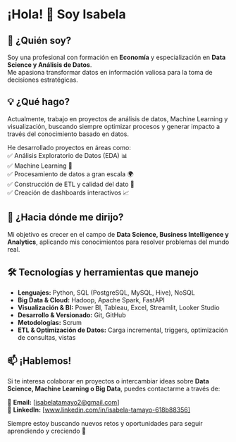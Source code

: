 # ¡Hola! 👋 Soy Isabela 

## 🚀 ¿Quién soy?  
Soy una profesional con formación en **Economía** y especialización en **Data Science y Análisis de Datos**.  
Me apasiona transformar datos en información valiosa para la toma de decisiones estratégicas.  

## 💡 ¿Qué hago?  
Actualmente, trabajo en proyectos de análisis de datos, Machine Learning y visualización, buscando siempre optimizar procesos y generar impacto a través del conocimiento basado en datos.  

He desarrollado proyectos en áreas como:  
✅ Análisis Exploratorio de Datos (EDA) 📊  
✅ Machine Learning 🤖  
✅ Procesamiento de datos a gran escala 🌍  
✅ Construcción de ETL y calidad del dato 🔄  
✅ Creación de dashboards interactivos 📈  

## 🎯 ¿Hacia dónde me dirijo?  
Mi objetivo es crecer en el campo de **Data Science, Business Intelligence y Analytics**, aplicando mis conocimientos para resolver problemas del mundo real.  

## 🛠 Tecnologías y herramientas que manejo  
- **Lenguajes:** Python, SQL (PostgreSQL, MySQL, Hive), NoSQL  
- **Big Data & Cloud:** Hadoop, Apache Spark, FastAPI  
- **Visualización & BI:** Power BI, Tableau, Excel, Streamlit, Looker Studio  
- **Desarrollo & Versionado:** Git, GitHub  
- **Metodologías:** Scrum  
- **ETL & Optimización de Datos:** Carga incremental, triggers, optimización de consultas, vistas  

## 📫 ¡Hablemos!  
Si te interesa colaborar en proyectos o intercambiar ideas sobre **Data Science, Machine Learning o Big Data**, puedes contactarme a través de:  

📩 **Email:** [isabelatamayo2@gmail.com]  
🔗 **LinkedIn:** [www.linkedin.com/in/isabela-tamayo-618b88356]  

Siempre estoy buscando nuevos retos y oportunidades para seguir aprendiendo y creciendo 🚀  


<!---
ITamayoCadavid/ITamayoCadavid is a ✨ special ✨ repository because its `README.md` (this file) appears on your GitHub profile.
You can click the Preview link to take a look at your changes.
--->
